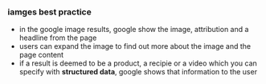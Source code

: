 ### iamges best practice
- in the google image results, google show the image, attribution and a headline from the page
- users can expand the image to find out more about the image and the page content
- if a result is deemed to be a product, a recipie or a video which you can specify with **structured data**, google shows that information to the user